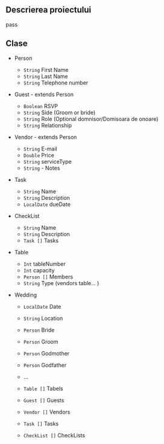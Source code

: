## Descrierea proiectului
pass

## Clase
- Person
    - `String` First Name
    - `String` Last Name
    - `String` Telephone number 

- Guest - extends Person
    - `Boolean` RSVP
    - `String` Side (Groom or bride)
    - `String` Role (Optional domnisor/Domisoara de onoare)
    - `String` Relationship

- Vendor - extends Person
    - `String` E-mail
    - `Double` Price
    - `String` serviceType
    - `String` - Notes

- Task
    - `String` Name
    - `String` Description
    - `LocalDate` dueDate

- CheckList
    - `String` Name
    - `String` Description
    - `Task []` Tasks


- Table
    - `Int` tableNumber
    - `Int` capacity
    - `Person []` Members
    - `String` Type (vendors table... )

- Wedding
    - `LocalDate` Date
    - `String` Location

    - `Person` Bride
    - `Person` Groom
    - `Person` Godmother
    - `Person` Godfather
    - ...
    - `Table []` Tabels
    - `Guest []` Guests
    - `Vendor []` Vendors
    - `Task []` Tasks
    - `CheckList []` CheckLists